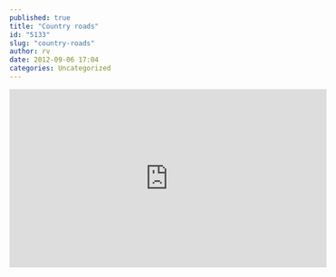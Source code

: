 ```yaml
---
published: true
title: "Country roads"
id: "5133"
slug: "country-roads"
author: rv
date: 2012-09-06 17:04
categories: Uncategorized
---
```

<iframe width="560" height="315" src="https://www.youtube.com/embed/WrcnngWJMPA" frameborder="0" allowfullscreen></iframe>